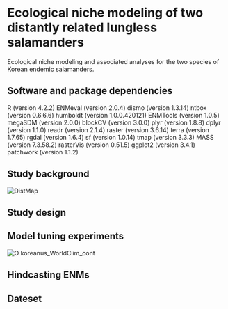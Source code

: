 # Ecological niche modeling of two distantly related lungless salamanders  
Ecological niche modeling and associated analyses for the two species of Korean endemic salamanders.

## Software and package dependencies
R (version 4.2.2)
ENMeval (version 2.0.4)
dismo (version 1.3.14)
ntbox (version 0.6.6.6)
humboldt (version 1.0.0.420121)
ENMTools (version 1.0.5)
megaSDM (version 2.0.0)
blockCV (version 3.0.0)
plyr (version 1.8.8)
dplyr (version 1.1.0)
readr (version 2.1.4)
raster (version 3.6.14)
terra (version 1.7.65)
rgdal (version 1.6.4)
sf (version 1.0.14)
tmap (version 3.3.3)
MASS (version 7.3.58.2)
rasterVis (version 0.51.5)
ggplot2 (version 3.4.1)
patchwork (version 1.1.2)

## Study background
![DistMap](https://github.com/yucheols/TwoSalDist/assets/85914125/96be6909-fc2f-4e14-b883-9006a39a18c2)

## Study design

## Model tuning experiments
![O koreanus_WorldClim_cont](https://github.com/yucheols/TwoSalDist/assets/85914125/daab1611-197c-4950-9059-45e7ced8d13d)


## Hindcasting ENMs

## Dateset
